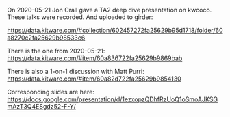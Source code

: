 On 2020-05-21 Jon Crall gave a TA2 deep dive presentation on kwcoco. These
talks were recorded. And uploaded to girder:

https://data.kitware.com/#collection/602457272fa25629b95d1718/folder/60a8270c2fa25629b98533c6

There is the one from 2020-05-21: https://data.kitware.com/#item/60a836722fa25629b9869bab

There is also a 1-on-1 discussion with Matt Purri: 
https://data.kitware.com/#item/60a82d722fa25629b9854130

Corresponding slides are here: 
https://docs.google.com/presentation/d/1ezxopzQDhfRzUoQ1oSmoAJKSGmAzT3Q4ESgdz52-F-Y/
